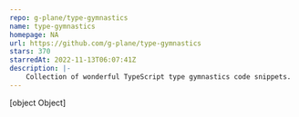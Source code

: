 ```yaml
---
repo: g-plane/type-gymnastics
name: type-gymnastics
homepage: NA
url: https://github.com/g-plane/type-gymnastics
stars: 370
starredAt: 2022-11-13T06:07:41Z
description: |-
    Collection of wonderful TypeScript type gymnastics code snippets.
---
```


[object Object]
